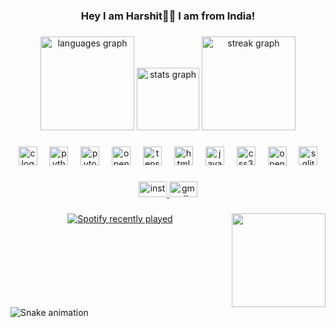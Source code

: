 <h3 align="center">Hey I am Harshit👋🏼 I am from India!</h3>

###

<div align="center">
  <img src="https://github-readme-stats.vercel.app/api/top-langs?username=Ureshii7&locale=en&hide_title=false&layout=compact&card_width=320&langs_count=6&theme=monokai&hide_border=true" height="150" alt="languages graph"  />
  <img src="https://github-readme-stats.vercel.app/api?username=Ureshii7&hide_title=true&hide_rank=true&show_icons=true&include_all_commits=true&count_private=true&disable_animations=false&theme=monokai&locale=en&hide_border=false" height="100" alt="stats graph"  />
  <img src="https://streak-stats.demolab.com?user=Ureshii7&locale=en&mode=weekly&theme=monokai&hide_border=true&border_radius=5" height="150" alt="streak graph"  />
</div>

###

<div align="center">
  <img src="https://cdn.jsdelivr.net/gh/devicons/devicon/icons/c/c-original.svg" height="30" alt="c logo"  />
  <img width="12" />
  <img src="https://cdn.jsdelivr.net/gh/devicons/devicon/icons/python/python-original.svg" height="30" alt="python logo"  />
  <img width="12" />
  <img src="https://cdn.jsdelivr.net/gh/devicons/devicon/icons/pytorch/pytorch-original.svg" height="30" alt="pytorch logo"  />
  <img width="12" />
  <img src="https://cdn.jsdelivr.net/gh/devicons/devicon/icons/opengl/opengl-original.svg" height="30" alt="opengl logo"  />
  <img width="12" />
  <img src="https://cdn.jsdelivr.net/gh/devicons/devicon/icons/tensorflow/tensorflow-original.svg" height="30" alt="tensorflow logo"  />
  <img width="12" />
  <img src="https://cdn.jsdelivr.net/gh/devicons/devicon/icons/html5/html5-original.svg" height="30" alt="html5 logo"  />
  <img width="12" />
  <img src="https://cdn.jsdelivr.net/gh/devicons/devicon/icons/javascript/javascript-original.svg" height="30" alt="javascript logo"  />
  <img width="12" />
  <img src="https://cdn.jsdelivr.net/gh/devicons/devicon/icons/css3/css3-original.svg" height="30" alt="css3 logo"  />
  <img width="12" />
  <img src="https://cdn.jsdelivr.net/gh/devicons/devicon/icons/opencv/opencv-original.svg" height="30" alt="opencv logo"  />
  <img width="12" />
  <img src="https://cdn.jsdelivr.net/gh/devicons/devicon/icons/sqlite/sqlite-original.svg" height="30" alt="sqlite logo"  />
</div>

###

<div align="center">
  <a href="https://www.instagram.com/ureshiii7/" target="_blank">
    <img src="https://raw.githubusercontent.com/maurodesouza/profile-readme-generator/master/src/assets/icons/social/instagram/default.svg" width="45" height="25" alt="instagram logo"  />
  </a>
  <a href="Harshit007k@gmail.com" target="_blank">
    <img src="https://raw.githubusercontent.com/maurodesouza/profile-readme-generator/master/src/assets/icons/social/gmail/default.svg" width="45" height="25" alt="gmail logo"  />
  </a>
</div>

###

<img align="right" height="150" src="https://media.giphy.com/media/Y01jP8QeLOox2/giphy.gif?cid=790b76116uw7hgfggf7q4sb80cvlancf7li5v6v6w9ln6xjv&ep=v1_gifs_search&rid=giphy.gif&ct=g"  />

###

<div align="center">
  <a href="https://open.spotify.com/user/Ureshi7">
    <img src="https://spotify-recently-played-readme.vercel.app/api?user=Ureshi7&count=3&unique=false" alt="Spotify recently played"  />
  </a>
</div>

###

<br clear="both">

<img src="https://raw.githubusercontent.com/Ureshii7/Ureshii7/output/snake.svg" alt="Snake animation" />

###
